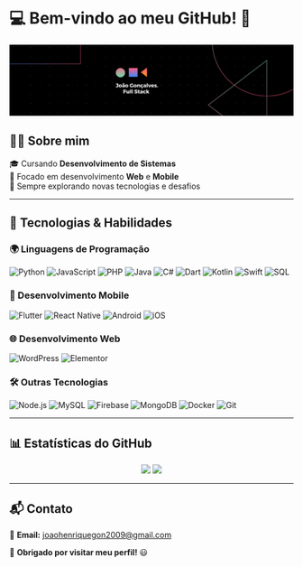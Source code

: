 # 💻 Bem-vindo ao meu GitHub! 🚀  

![Banner](BannerparaLinkedinTecnologiaemPreto.png)  

## 👨‍💻 Sobre mim  
🎓 Cursando **Desenvolvimento de Sistemas**  
📱 Focado em desenvolvimento **Web** e **Mobile**  
🚀 Sempre explorando novas tecnologias e desafios  

---

## 🚀 Tecnologias & Habilidades  

### 🌍 Linguagens de Programação  
![Python](https://img.shields.io/badge/Python-3776AB?style=for-the-badge&logo=python&logoColor=white)
![JavaScript](https://img.shields.io/badge/JavaScript-F7DF1E?style=for-the-badge&logo=javascript&logoColor=black)
![PHP](https://img.shields.io/badge/PHP-777BB4?style=for-the-badge&logo=php&logoColor=white)
![Java](https://img.shields.io/badge/Java-007396?style=for-the-badge&logo=java&logoColor=white)
![C#](https://img.shields.io/badge/C%23-239120?style=for-the-badge&logo=csharp&logoColor=white)
![Dart](https://img.shields.io/badge/Dart-0175C2?style=for-the-badge&logo=dart&logoColor=white)
![Kotlin](https://img.shields.io/badge/Kotlin-0095D5?style=for-the-badge&logo=kotlin&logoColor=white)
![Swift](https://img.shields.io/badge/Swift-FA7343?style=for-the-badge&logo=swift&logoColor=white)
![SQL](https://img.shields.io/badge/SQL-4479A1?style=for-the-badge&logo=sqlite&logoColor=white)

### 📱 Desenvolvimento Mobile  
![Flutter](https://img.shields.io/badge/Flutter-02569B?style=for-the-badge&logo=flutter&logoColor=white)
![React Native](https://img.shields.io/badge/React%20Native-20232A?style=for-the-badge&logo=react&logoColor=61DAFB)
![Android](https://img.shields.io/badge/Android-3DDC84?style=for-the-badge&logo=android&logoColor=white)
![iOS](https://img.shields.io/badge/iOS-000000?style=for-the-badge&logo=apple&logoColor=white)

### 🌐 Desenvolvimento Web  
![WordPress](https://img.shields.io/badge/WordPress-21759B?style=for-the-badge&logo=wordpress&logoColor=white)
![Elementor](https://img.shields.io/badge/Elementor-0073E6?style=for-the-badge&logo=elementor&logoColor=white)


### 🛠️ Outras Tecnologias  
![Node.js](https://img.shields.io/badge/Node.js-43853D?style=for-the-badge&logo=node.js&logoColor=white)
![MySQL](https://img.shields.io/badge/MySQL-4479A1?style=for-the-badge&logo=mysql&logoColor=white)
![Firebase](https://img.shields.io/badge/Firebase-FFCA28?style=for-the-badge&logo=firebase&logoColor=black)
![MongoDB](https://img.shields.io/badge/MongoDB-47A248?style=for-the-badge&logo=mongodb&logoColor=white)
![Docker](https://img.shields.io/badge/Docker-2496ED?style=for-the-badge&logo=docker&logoColor=white)
![Git](https://img.shields.io/badge/Git-F05032?style=for-the-badge&logo=git&logoColor=white)


---

## 📊 Estatísticas do GitHub  

<div align="center">
   <img height="150em" src="https://github-readme-stats.vercel.app/api?username=joaohgoncalves&show_icons=true&theme=radical" />
   <img height="150em" src="https://github-readme-stats.vercel.app/api/top-langs/?username=joaohgoncalves&layout=compact&theme=radical" />
</div>

---

## 📬 Contato  
📧 **Email:** [joaohenriquegon2009@gmail.com](mailto:joaohenriquegon2009@gmail.com)  

🚀 **Obrigado por visitar meu perfil!** 😃  
